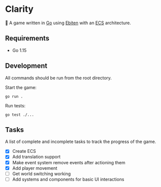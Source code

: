 # Clarity

🍤 A game written in [Go](https://golang.org) using [Ebiten](https://ebiten.org) with an [ECS](https://en.wikipedia.org/wiki/Entity_component_system) architecture.

## Requirements

- Go 1.15

## Development

All commands should be run from the root directory.

Start the game:
```
go run .
```

Run tests:
```
go test ./...
```

## Tasks

A list of complete and incomplete tasks to track the progress of the game.

- [x] Create ECS
- [x] Add translation support
- [x] Make event system remove events after actioning them
- [x] Add player movement
- [ ] Get world switching working
- [ ] Add systems and components for basic UI interactions